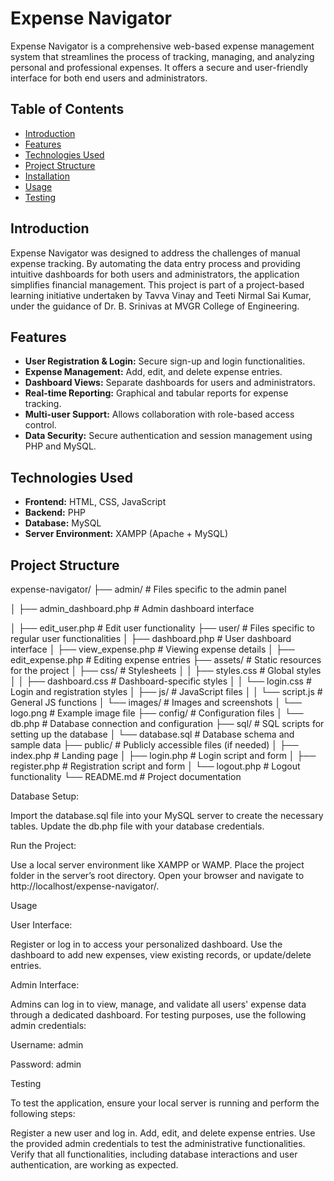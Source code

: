 # Expense Navigator

Expense Navigator is a comprehensive web-based expense management system that streamlines the process of tracking, managing, and analyzing personal and professional expenses. It offers a secure and user-friendly interface for both end users and administrators.

## Table of Contents

- [Introduction](#introduction)
- [Features](#features)
- [Technologies Used](#technologies-used)
- [Project Structure](#project-structure)
- [Installation](#installation)
- [Usage](#usage)
- [Testing](#testing)


## Introduction

Expense Navigator was designed to address the challenges of manual expense tracking. By automating the data entry process and providing intuitive dashboards for both users and administrators, the application simplifies financial management. This project is part of a project-based learning initiative undertaken by Tavva Vinay and Teeti Nirmal Sai Kumar, under the guidance of Dr. B. Srinivas at MVGR College of Engineering.

## Features

- **User Registration & Login:** Secure sign-up and login functionalities.
- **Expense Management:** Add, edit, and delete expense entries.
- **Dashboard Views:** Separate dashboards for users and administrators.
- **Real-time Reporting:** Graphical and tabular reports for expense tracking.
- **Multi-user Support:** Allows collaboration with role-based access control.
- **Data Security:** Secure authentication and session management using PHP and MySQL.

## Technologies Used

- **Frontend:** HTML, CSS, JavaScript
- **Backend:** PHP
- **Database:** MySQL
- **Server Environment:** XAMPP (Apache + MySQL)

## Project Structure

expense-navigator/
├── admin/                       # Files specific to the admin panel

│   ├── admin_dashboard.php      # Admin dashboard interface

│   ├── edit_user.php            # Edit user functionality
├── user/                        # Files specific to regular user functionalities
│   ├── dashboard.php            # User dashboard interface
│   ├── view_expense.php         # Viewing expense details
│   ├── edit_expense.php         # Editing expense entries
├── assets/                      # Static resources for the project
│   ├── css/                     # Stylesheets
│   │   ├── styles.css           # Global styles
│   │   ├── dashboard.css        # Dashboard-specific styles
│   │   └── login.css            # Login and registration styles
│   ├── js/                      # JavaScript files
│   │   └── script.js            # General JS functions
│   └── images/                  # Images and screenshots
│       └── logo.png             # Example image file
├── config/                      # Configuration files
│   └── db.php                   # Database connection and configuration
├── sql/                         # SQL scripts for setting up the database
│   └── database.sql             # Database schema and sample data
├── public/                      # Publicly accessible files (if needed)
│   ├── index.php                # Landing page
│   ├── login.php                # Login script and form
│   ├── register.php             # Registration script and form
│   └── logout.php               # Logout functionality
└── README.md                    # Project documentation



Database Setup:

Import the database.sql file into your MySQL server to create the necessary tables.
Update the db.php file with your database credentials.

Run the Project:

Use a local server environment like XAMPP or WAMP.
Place the project folder in the server’s root directory.
Open your browser and navigate to http://localhost/expense-navigator/.

Usage

User Interface:

Register or log in to access your personalized dashboard.
Use the dashboard to add new expenses, view existing records, or update/delete entries.

Admin Interface:

Admins can log in to view, manage, and validate all users' expense data through a dedicated dashboard.
For testing purposes, use the following admin credentials:

Username: admin

Password: admin

Testing

To test the application, ensure your local server is running and perform the following steps:

Register a new user and log in.
Add, edit, and delete expense entries.
Use the provided admin credentials to test the administrative functionalities.
Verify that all functionalities, including database interactions and user authentication, are working as expected.
